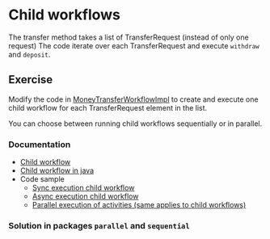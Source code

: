 # Child workflows

The transfer method takes a list of TransferRequest (instead of only one request)
The code iterate over each TransferRequest and execute `withdraw` and `deposit`.

## Exercise 
Modify the code in [MoneyTransferWorkflowImpl](./initial/workflow/MoneyTransferWorkflowImpl.java) to create and execute 
one child workflow for each TransferRequest element in the list.

You can choose between running child workflows sequentially or in parallel.


### Documentation
- [Child workflow](https://docs.temporal.io/workflows#child-workflow)
- [Child workflow in java](https://docs.temporal.io/application-development/features?lang=java#child-workflows)
- Code sample
  - [Sync execution child workflow](https://github.com/temporalio/samples-java/blob/main/core/src/main/java/io/temporal/samples/hello/HelloChild.java#L98)
  - [Async execution child workflow](https://github.com/temporalio/samples-java/blob/main/core/src/main/java/io/temporal/samples/hello/HelloChild.java#L89)
  - [Parallel execution of activities (same applies to child workflows)](https://github.com/temporalio/samples-java/blob/main/core/src/main/java/io/temporal/samples/hello/HelloParallelActivity.java)

### Solution in packages `parallel` and `sequential`